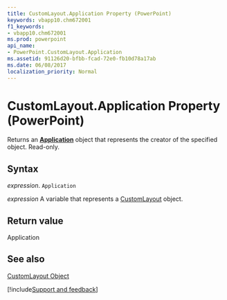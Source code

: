```yaml
---
title: CustomLayout.Application Property (PowerPoint)
keywords: vbapp10.chm672001
f1_keywords:
- vbapp10.chm672001
ms.prod: powerpoint
api_name:
- PowerPoint.CustomLayout.Application
ms.assetid: 91126d20-bfbb-fcad-72e0-fb10d78a17ab
ms.date: 06/08/2017
localization_priority: Normal
---
```



# CustomLayout.Application Property (PowerPoint)

Returns an  **[Application](PowerPoint.Application.md)** object that represents the creator of the specified object. Read-only.


## Syntax

 _expression_. `Application`

_expression_ A variable that represents a [CustomLayout](./PowerPoint.CustomLayout.md) object.


## Return value

Application


## See also


[CustomLayout Object](PowerPoint.CustomLayout.md)

[!include[Support and feedback](~/includes/feedback-boilerplate.md)]